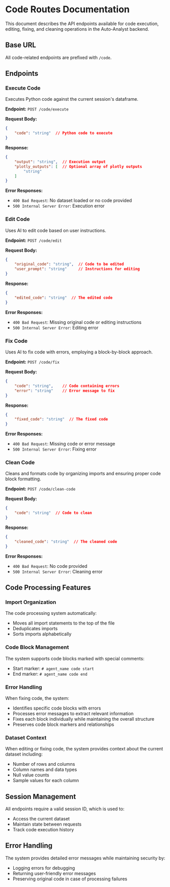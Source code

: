 # Code Routes Documentation

This document describes the API endpoints available for code execution, editing, fixing, and cleaning operations in the Auto-Analyst backend.

## Base URL

All code-related endpoints are prefixed with `/code`.

## Endpoints

### Execute Code
Executes Python code against the current session's dataframe.

**Endpoint:** `POST /code/execute`

**Request Body:**
```json
{
    "code": "string"  // Python code to execute
}
```

**Response:**
```json
{
    "output": "string",  // Execution output
    "plotly_outputs": [  // Optional array of plotly outputs
        "string"
    ]
}
```

**Error Responses:**
- `400 Bad Request`: No dataset loaded or no code provided
- `500 Internal Server Error`: Execution error

### Edit Code
Uses AI to edit code based on user instructions.

**Endpoint:** `POST /code/edit`

**Request Body:**
```json
{
    "original_code": "string",  // Code to be edited
    "user_prompt": "string"     // Instructions for editing
}
```

**Response:**
```json
{
    "edited_code": "string"  // The edited code
}
```

**Error Responses:**
- `400 Bad Request`: Missing original code or editing instructions
- `500 Internal Server Error`: Editing error

### Fix Code
Uses AI to fix code with errors, employing a block-by-block approach.

**Endpoint:** `POST /code/fix`

**Request Body:**
```json
{
    "code": "string",    // Code containing errors
    "error": "string"    // Error message to fix
}
```

**Response:**
```json
{
    "fixed_code": "string"  // The fixed code
}
```

**Error Responses:**
- `400 Bad Request`: Missing code or error message
- `500 Internal Server Error`: Fixing error

### Clean Code
Cleans and formats code by organizing imports and ensuring proper code block formatting.

**Endpoint:** `POST /code/clean-code`

**Request Body:**
```json
{
    "code": "string"  // Code to clean
}
```

**Response:**
```json
{
    "cleaned_code": "string"  // The cleaned code
}
```

**Error Responses:**
- `400 Bad Request`: No code provided
- `500 Internal Server Error`: Cleaning error

## Code Processing Features

### Import Organization
The code processing system automatically:
- Moves all import statements to the top of the file
- Deduplicates imports
- Sorts imports alphabetically

### Code Block Management
The system supports code blocks marked with special comments:
- Start marker: `# agent_name code start`
- End marker: `# agent_name code end`

### Error Handling
When fixing code, the system:
- Identifies specific code blocks with errors
- Processes error messages to extract relevant information
- Fixes each block individually while maintaining the overall structure
- Preserves code block markers and relationships

### Dataset Context
When editing or fixing code, the system provides context about the current dataset including:
- Number of rows and columns
- Column names and data types
- Null value counts
- Sample values for each column

## Session Management
All endpoints require a valid session ID, which is used to:
- Access the current dataset
- Maintain state between requests
- Track code execution history

## Error Handling
The system provides detailed error messages while maintaining security by:
- Logging errors for debugging
- Returning user-friendly error messages
- Preserving original code in case of processing failures
